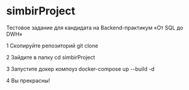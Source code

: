 # simbirProject
Тестовое задание для кандидата на Backend-практикум «От SQL до DWH» 

1 Скопируйте репозиторий git clone

2 Зайдите в папку cd simbirProject

3 Запустите докер компоуз docker-compose up --build -d

4 Вы прекрасны!
